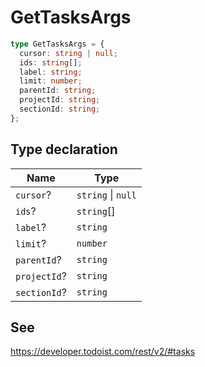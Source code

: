 # GetTasksArgs

```ts
type GetTasksArgs = {
  cursor: string | null;
  ids: string[];
  label: string;
  limit: number;
  parentId: string;
  projectId: string;
  sectionId: string;
};
```

## Type declaration

| Name | Type |
| ------ | ------ |
| <a id="cursor"></a> `cursor`? | `string` \| `null` |
| <a id="ids"></a> `ids`? | `string`[] |
| <a id="label"></a> `label`? | `string` |
| <a id="limit"></a> `limit`? | `number` |
| <a id="parentid"></a> `parentId`? | `string` |
| <a id="projectid"></a> `projectId`? | `string` |
| <a id="sectionid"></a> `sectionId`? | `string` |

## See

https://developer.todoist.com/rest/v2/#tasks
